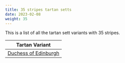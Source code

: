```yaml
---
title: 35 stripes tartan setts
date: 2023-02-08
weight: 35
---
```

This is a list of all the tartan sett variants with 35 stripes.

| Tartan Variant |
|---------------|
| [Duchess of Edinburgh](/tartans/ba/24/k8/r8/k8/y4/k10/b8/k16/b20/k8/g64/r8/g64/ba16/k16/y4/k4/ln4/k4/g24/r16/k4/r10/ln4/r10/k4/r16/g24/k4/ln4/k4/y4/k16/ba16/r/24/)||
